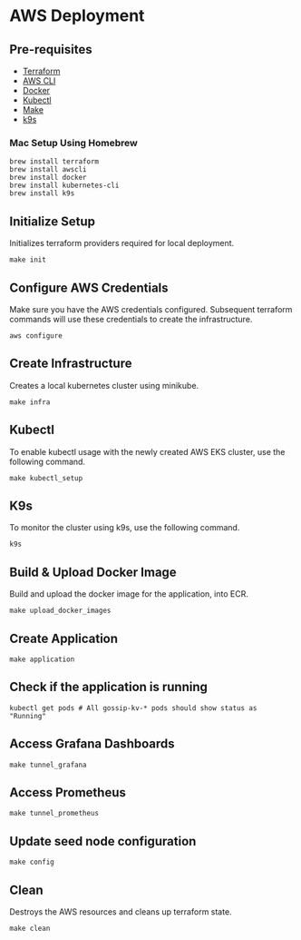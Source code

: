 # AWS Deployment 

## Pre-requisites
- [Terraform](https://learn.hashicorp.com/tutorials/terraform/install-cli)
- [AWS CLI](https://docs.aws.amazon.com/cli/latest/userguide/cli-chap-install.html)
- [Docker](https://docs.docker.com/get-docker/)
- [Kubectl](https://kubernetes.io/docs/tasks/tools/install-kubectl/)
- [Make](https://www.gnu.org/software/make/)
- [k9s](https://k9scli.io/)

### Mac Setup Using Homebrew
```shell
brew install terraform
brew install awscli
brew install docker
brew install kubernetes-cli
brew install k9s
```  

## Initialize Setup
Initializes terraform providers required for local deployment.
```shell
make init 
```

## Configure AWS Credentials
Make sure you have the AWS credentials configured. Subsequent terraform commands will use these credentials to create 
the infrastructure.
```shell
aws configure
```

## Create Infrastructure
Creates a local kubernetes cluster using minikube.

```shell
make infra
```

## Kubectl
To enable kubectl usage with the newly created AWS EKS cluster, use the following command.

```shell
make kubectl_setup
```

## K9s
To monitor the cluster using k9s, use the following command.

```shell
k9s
```

## Build & Upload Docker Image
Build and upload the docker image for the application, into ECR.
```shell
make upload_docker_images
```

## Create Application
```shell
make application
```

## Check if the application is running
```shell
kubectl get pods # All gossip-kv-* pods should show status as "Running"
````

## Access Grafana Dashboards
```shell
make tunnel_grafana
```

## Access Prometheus
```shell
make tunnel_prometheus
```

## Update seed node configuration
```shell
make config
```

## Clean
Destroys the AWS resources and cleans up terraform state.
```shell
make clean
```